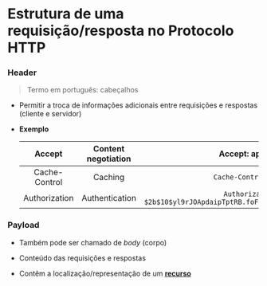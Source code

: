 # Estrutura de uma requisição/resposta no Protocolo HTTP

### Header

> Termo em português: cabeçalhos

* Permitir a troca de informações adicionais entre requisições e respostas (cliente e servidor)

* **Exemplo**

  Accept | Content negotiation | Accept: application/json
  :----: | :-----------------: | :----------------------:
  Cache-Control | Caching | `Cache-Control: max-age=100`
  Authorization | Authentication | `Authorization: Bearer $2b$10$yl9rJOApdaipTptRB.foFOe.6Pj2Y22LtIs8.Ispa/dxAVSPWSab6`

### Payload

* Também pode ser chamado de *body* (corpo)

* Conteúdo das requisições e respostas

* Contêm a localização/representação de um [**recurso**](wiki/software-architecture/rest/introducao.md)